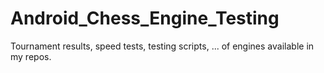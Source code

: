 # Android_Chess_Engine_Testing
Tournament results, speed tests, testing scripts, ... of engines available in my repos. 
